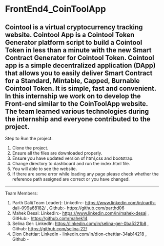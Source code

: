 # FrontEnd4_CoinToolApp
Cointool is a virtual cryptocurrency tracking website. Cointool App is a Cointool Token Generator platform script to build a Cointool Token in less than a minute with the new Smart Contract Generator for Cointool Token. 
Cointool app is a simple decentralized application (DApp) that allows you to easily deliver Smart Contract for a Standard, Mintable, Capped, Burnable Cointool Token. 
It is  simple, fast and convenient.
In this internship we work on to develop the Front-end similar to the CoinToolApp website. The team learned various technologies during the internship and everyone contributed to the project.
--------------------------------------------------------------------------------------
Step to Run the project:
1. Clone the project.
2. Ensure all the files are downloaded properly.
3. Ensure you have updated version of html,css and bootstrap.
4. Change directory to dashboard and run the index.html file.
5. You will able to see the website.
6. If there are some error while loading any page please check whether the reference path assigned are correct or you have changed.
---------------------------------------------------------------------------------------
Team Members:
1. Parth Dali(Team Leader): LinkedIn:- https://www.linkedin.com/in/parth-dali-099a68182/ , Github:- https://github.com/parthd06
2. Mahek Desai: LinkedIn:- https://www.linkedin.com/in/mahek-desai , GitHub:- https://github.com/mahek14
3. Selina Ger: LinkedIn: https://linkedin.com/in/selina-ger-0ba5221b8 , Github: https://github.com/selina-22/
4. Dion Chettiar: LinkedIn - linkedin.com/in/dion-chettiar-34ab14218  , Github - 

